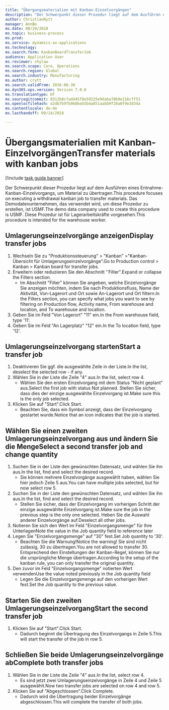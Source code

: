 ```yaml
--- 
title: "Übergangsmaterialien mit Kanban-Einzelvorgängen"
description: "Der Schwerpunkt dieser Prozedur liegt auf dem Ausführen eines Entnahme-Kanban-Einzelvorgangs, um Material zu übertragen."
author: ChristianRytt
manager: AnnBe
ms.date: 08/29/2018
ms.topic: business-process
ms.prod: 
ms.service: dynamics-ax-applications
ms.technology: 
ms.search.form: KanbanBoardTransferJob
audience: Application User
ms.reviewer: shylaw
ms.search.scope: Core, Operations
ms.search.region: Global
ms.search.industry: Manufacturing
ms.author: crytt
ms.search.validFrom: 2016-06-30
ms.dyn365.ops.version: Version 7.0.0
ms.translationtype: HT
ms.sourcegitcommit: 0312b8cfadd45f8e59225e9daba78b9e216cff51
ms.openlocfilehash: a2db7b9fb960beb5b4a851aabb9f28a0f9e3d3da
ms.contentlocale: de-de
ms.lasthandoff: 09/14/2018

---
```

# <a name="transfer-materials-with-kanban-jobs"></a><span data-ttu-id="922c1-103">Übergangsmaterialien mit Kanban-Einzelvorgängen</span><span class="sxs-lookup"><span data-stu-id="922c1-103">Transfer materials with kanban jobs</span></span>

[!include [task guide banner](../../includes/task-guide-banner.md)]

<span data-ttu-id="922c1-104">Der Schwerpunkt dieser Prozedur liegt auf dem Ausführen eines Entnahme-Kanban-Einzelvorgangs, um Material zu übertragen.</span><span class="sxs-lookup"><span data-stu-id="922c1-104">This procedure focuses on executing a withdrawal kanban job to transfer materials.</span></span> <span data-ttu-id="922c1-105">Das Demodatenunternehmen, das verwendet wird, um diese Prozedur zu erstellen, ist USMF.</span><span class="sxs-lookup"><span data-stu-id="922c1-105">The demo data company used to create this procedure is USMF.</span></span> <span data-ttu-id="922c1-106">Diese Prozedur ist für Lagerarbeitskräfte vorgesehen.</span><span class="sxs-lookup"><span data-stu-id="922c1-106">This procedure is intended for the warehouse worker.</span></span>


## <a name="display-transfer-jobs"></a><span data-ttu-id="922c1-107">Umlagerungseinzelvorgänge anzeigen</span><span class="sxs-lookup"><span data-stu-id="922c1-107">Display transfer jobs</span></span>
1. <span data-ttu-id="922c1-108">Wechseln Sie zu "Produktionssteuerung" > "Kanban" >"Kanban-Übersicht für Umlagerungseinzelvorgänge".</span><span class="sxs-lookup"><span data-stu-id="922c1-108">Go to Production control > Kanban > Kanban board for transfer jobs.</span></span>
2. <span data-ttu-id="922c1-109">Erweitern oder reduzieren Sie den Abschnitt ''Filter".</span><span class="sxs-lookup"><span data-stu-id="922c1-109">Expand or collapse the Filters section.</span></span>
    * <span data-ttu-id="922c1-110">Im Abschnitt "Filter" können Sie angeben, welche Einzelvorgänge Sie anzeigen möchten, indem Sie nach Produktionsfluss, Name der Aktivität, Von-Lagerort und Ort sowie An-Lagerort und Ort filtern.</span><span class="sxs-lookup"><span data-stu-id="922c1-110">In the Filters section, you can specify what jobs you want to see by filtering on Production flow, Activity name, From warehouse and location, and To warehouse and location.</span></span>  
3. <span data-ttu-id="922c1-111">Geben Sie im Feld "Von Lagerort" "11" ein.</span><span class="sxs-lookup"><span data-stu-id="922c1-111">In the From warehouse field, type '11'.</span></span>
4. <span data-ttu-id="922c1-112">Geben Sie im Feld "An Lagerplatz" "12" ein.</span><span class="sxs-lookup"><span data-stu-id="922c1-112">In the To location field, type '12'.</span></span>

## <a name="start-a-transfer-job"></a><span data-ttu-id="922c1-113">Umlagerungseinzelvorgang starten</span><span class="sxs-lookup"><span data-stu-id="922c1-113">Start a transfer job</span></span>
1. <span data-ttu-id="922c1-114">Deaktivieren Sie ggf. die ausgewählte Zeile in der Liste.</span><span class="sxs-lookup"><span data-stu-id="922c1-114">In the list, deselect the selected row - if any.</span></span>
2. <span data-ttu-id="922c1-115">Wählen Sie in der Liste die Zeile "4" aus.</span><span class="sxs-lookup"><span data-stu-id="922c1-115">In the list, select row 4.</span></span>
    * <span data-ttu-id="922c1-116">Wählen Sie den ersten Einzelvorgang mit dem Status "Nicht geplant" aus.</span><span class="sxs-lookup"><span data-stu-id="922c1-116">Select the first job with status Not planned.</span></span> <span data-ttu-id="922c1-117">Stellen Sie sicher, dass dies der einzige ausgewählte Einzelvorgang ist.</span><span class="sxs-lookup"><span data-stu-id="922c1-117">Make sure this is the only job selected.</span></span>  
3. <span data-ttu-id="922c1-118">Klicken Sie auf "Start".</span><span class="sxs-lookup"><span data-stu-id="922c1-118">Click Start.</span></span>
    * <span data-ttu-id="922c1-119">Beachten Sie, dass ein Symbol anzeigt, dass der Einzelvorgang gestartet wurde.</span><span class="sxs-lookup"><span data-stu-id="922c1-119">Notice that an icon indicates that the job is started.</span></span>  

## <a name="select-a-second-transfer-job-and-change-quantity"></a><span data-ttu-id="922c1-120">Wählen Sie einen zweiten Umlagerungseinzelvorgang aus und ändern Sie die Menge</span><span class="sxs-lookup"><span data-stu-id="922c1-120">Select a second transfer job and change quantity</span></span>
1. <span data-ttu-id="922c1-121">Suchen Sie in der Liste den gewünschten Datensatz, und wählen Sie ihn aus.</span><span class="sxs-lookup"><span data-stu-id="922c1-121">In the list, find and select the desired record.</span></span>
    * <span data-ttu-id="922c1-122">Sie können mehrere Einzelvorgänge ausgewählt haben, wählen Sie hier jedoch Zeile 5 aus.</span><span class="sxs-lookup"><span data-stu-id="922c1-122">You can have multiple jobs selected, but for now select row 5.</span></span>  
2. <span data-ttu-id="922c1-123">Suchen Sie in der Liste den gewünschten Datensatz, und wählen Sie ihn aus.</span><span class="sxs-lookup"><span data-stu-id="922c1-123">In the list, find and select the desired record.</span></span>
    * <span data-ttu-id="922c1-124">Stellen Sie sicher, dass der Einzelvorgang im vorherigen Schritt der einzige ausgewählte Einzelvorgang ist.</span><span class="sxs-lookup"><span data-stu-id="922c1-124">Make sure the job in the previous step is the only one selected.</span></span> <span data-ttu-id="922c1-125">Heben Sie die Auswahl anderer Einzelvorgänge auf.</span><span class="sxs-lookup"><span data-stu-id="922c1-125">Deselect all other jobs.</span></span>  
3. <span data-ttu-id="922c1-126">Notieren Sie sich den Wert im Feld "Einzelvorgangsmenge" für Ihre Unterlagen</span><span class="sxs-lookup"><span data-stu-id="922c1-126">Note the value in the Job quantity field to reference later</span></span>
4. <span data-ttu-id="922c1-127">Legen Sie "Einzelvorgangsmenge" auf "30" fest.</span><span class="sxs-lookup"><span data-stu-id="922c1-127">Set Job quantity to '30'.</span></span>
    * <span data-ttu-id="922c1-128">Beachten Sie die Warnung!</span><span class="sxs-lookup"><span data-stu-id="922c1-128">Notice the warning!</span></span> <span data-ttu-id="922c1-129">Sie sind nicht zulässig, 30 zu übertragen.</span><span class="sxs-lookup"><span data-stu-id="922c1-129">You are not allowed to transfer 30.</span></span> <span data-ttu-id="922c1-130">Entsprechend den Einstellungen der Kanban-Regel, können Sie nur die ursprüngliche Menge übertragen.</span><span class="sxs-lookup"><span data-stu-id="922c1-130">According to the setup of the kanban rule, you can only transfer the original quantity.</span></span>  
5. <span data-ttu-id="922c1-131">Den zuvor im Feld "Einzelvorgangsmenge" notierten Wert verwenden</span><span class="sxs-lookup"><span data-stu-id="922c1-131">Use the value noted previously in the Job quantity field</span></span>
    * <span data-ttu-id="922c1-132">Legen Sie die Einzelvorgangsmenge auf den vorherigen Wert fest.</span><span class="sxs-lookup"><span data-stu-id="922c1-132">Set the Job quantity to the previous value.</span></span>  

## <a name="start-the-second-transfer-job"></a><span data-ttu-id="922c1-133">Starten Sie den zweiten Umlagerungseinzelvorgang</span><span class="sxs-lookup"><span data-stu-id="922c1-133">Start the second transfer job</span></span>
1. <span data-ttu-id="922c1-134">Klicken Sie auf "Start".</span><span class="sxs-lookup"><span data-stu-id="922c1-134">Click Start.</span></span>
    * <span data-ttu-id="922c1-135">Dadurch beginnt die Übertragung des Einzelvorgangs in Zeile 5.</span><span class="sxs-lookup"><span data-stu-id="922c1-135">This will start the transfer of the job in row 5.</span></span>  

## <a name="complete-both-transfer-jobs"></a><span data-ttu-id="922c1-136">Schließen Sie beide Umlagerungseinzelvorgänge ab</span><span class="sxs-lookup"><span data-stu-id="922c1-136">Complete both transfer jobs</span></span>
1. <span data-ttu-id="922c1-137">Wählen Sie in der Liste die Zeile "4" aus.</span><span class="sxs-lookup"><span data-stu-id="922c1-137">In the list, select row 4.</span></span>
    * <span data-ttu-id="922c1-138">Es sind jetzt zwei Umlagerungseinzelvorgänge in Zeile 4 und Zeile 5 ausgewählt.</span><span class="sxs-lookup"><span data-stu-id="922c1-138">Now two transfer jobs are selected on row 4 and row 5.</span></span>  
2. <span data-ttu-id="922c1-139">Klicken Sie auf "Abgeschlossen".</span><span class="sxs-lookup"><span data-stu-id="922c1-139">Click Complete.</span></span>
    * <span data-ttu-id="922c1-140">Dadurch wird die Übertragung beider Einzelvorgänge abgeschlossen.</span><span class="sxs-lookup"><span data-stu-id="922c1-140">This will complete the transfer of both jobs.</span></span>  


